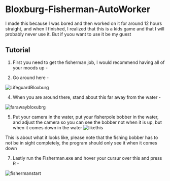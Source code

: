 # Bloxburg-Fisherman-AutoWorker
I made this because I was bored and then worked on it for around 12 hours straight, and when I finished, I realized that this is a kids game and that I will probably never use it. But if yuou want to use it be my guest


## Tutorial

1. First you need to get the fisherman job, I would recommend having all of your moods up -

2. Go around here -
   
![LifeguardBloxburg](https://github.com/amnotbr/Bloxburg-Fisherman-AutoWorker/assets/98244081/cf65a486-71e0-43a6-8a7b-85977ddbf337)


4. When you are around there, stand about this far away from the water -
   
![farawaybloxubrg](https://github.com/amnotbr/Bloxburg-Fisherman-AutoWorker/assets/98244081/82f20d5d-f919-45de-986b-3d570b7eb905)

5. Put your camera in the water, put your fisherpole bobber in the water, and adjust the camera so you can see the bobber not when it is up, but when it comes down in the water
![likethis](https://github.com/amnotbr/Bloxburg-Fisherman-AutoWorker/assets/98244081/e717d7f2-cab8-4081-a3f0-1a243008e439)

This is about what it looks like, please note that the fishing bobber has to not be in sight completely, the program should only see it when it comes down



7. Lastly run the Fisherman.exe and hover your cursur over this and press R -
   
![fishermanstart](https://github.com/amnotbr/Bloxburg-Fisherman-AutoWorker/assets/98244081/3c61e6b6-f47c-4471-95eb-d7f8484a5838)


